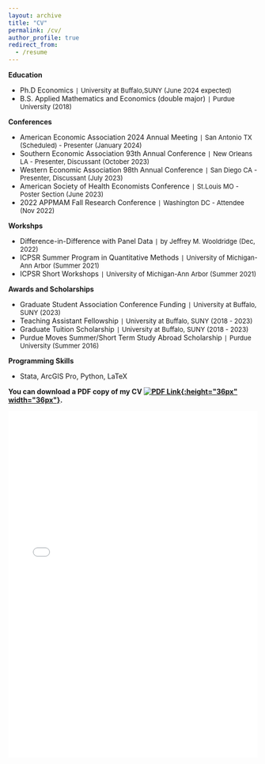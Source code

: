 ```yaml
---
layout: archive
title: "CV"
permalink: /cv/
author_profile: true
redirect_from:
  - /resume
---
```

**Education**
  - Ph.D Economics `|` <span style="font-size:13px;"> University at Buffalo,SUNY (June 2024 expected)
  - B.S. Applied Mathematics and Economics (double major) `|` <span style="font-size:13px;"> Purdue University (2018)

**Conferences**

  - American Economic Association 2024 Annual Meeting `|` <span style="font-size:13px;"> San Antonio TX (Scheduled) - Presenter (January 2024)
  - Southern Economic Association 93th Annual Conference `|` <span style="font-size:13px;"> New Orleans LA  - Presenter, Discussant (October 2023)
  - Western Economic Association 98th Annual Conference `|` <span style="font-size:13px;"> San Diego CA - Presenter, Discussant (July 2023)
  - American Society of Health Economists Conference `|` <span style="font-size:13px;"> St.Louis MO - Poster Section (June 2023)
  - 2022 APPMAM Fall Research Conference `|` <span style="font-size:13px;"> Washington DC - Attendee (Nov 2022)

**Workshps**
  - Difference-in-Difference with Panel Data `|` <span style="font-size:13px;"> by Jeffrey M. Wooldridge (Dec, 2022)
  - ICPSR Summer Program in Quantitative Methods `|` <span style="font-size:13px;"> University of Michigan-Ann Arbor (Summer 2021)
  - ICPSR Short Workshops `|` <span style="font-size:13px;"> University of Michigan-Ann Arbor (Summer 2021)

**Awards and Scholarships**
  - Graduate Student Association Conference Funding `|` <span style="font-size:13px;"> University at Buffalo, SUNY (2023)
  - Teaching Assistant Fellowship `|` <span style="font-size:13px;"> University at Buffalo, SUNY (2018 - 2023)
  - Graduate Tuition Scholarship `|` <span style="font-size:13px;"> University at Buffalo, SUNY (2018 - 2023)
  - Purdue Moves Summer/Short Term Study Abroad Scholarship `|` <span style="font-size:13px;"> Purdue University (Summer 2016)

**Programming Skills**
  - Stata, ArcGIS Pro, Python, LaTeX

**You can download a PDF copy of my CV [![PDF Link](/yushangw/images/research/pdf.jpeg){:height="36px" width="36px"}](/yushangw/files/pdf/CV_YushangWei_Research.pdf).**
<iframe src="/yushangw/files/pdf/CV_YushangWei_Research.pdf" width="100%" height="700" frameborder="no" border="0" marginwidth="0" marginheight="0"></iframe>
